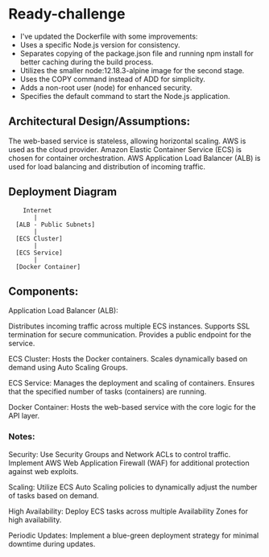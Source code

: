 # Ready-challenge

* I've updated the Dockerfile with some improvements:
* Uses a specific Node.js version for consistency.
* Separates copying of the package.json file and running npm install for better caching during the build process.
* Utilizes the smaller node:12.18.3-alpine image for the second stage.
* Uses the COPY command instead of ADD for simplicity.
* Adds a non-root user (node) for enhanced security.
* Specifies the default command to start the Node.js application.

## Architectural Design/Assumptions:
The web-based service is stateless, allowing horizontal scaling.
AWS is used as the cloud provider.
Amazon Elastic Container Service (ECS) is chosen for container orchestration.
AWS Application Load Balancer (ALB) is used for load balancing and distribution of incoming traffic.

## Deployment Diagram
```
    Internet
       |
  [ALB - Public Subnets]
       |
  [ECS Cluster]
       |
  [ECS Service]
       |
  [Docker Container]
```

## Components:
Application Load Balancer (ALB):

Distributes incoming traffic across multiple ECS instances.
Supports SSL termination for secure communication.
Provides a public endpoint for the service.

ECS Cluster:
Hosts the Docker containers.
Scales dynamically based on demand using Auto Scaling Groups.

ECS Service:
Manages the deployment and scaling of containers.
Ensures that the specified number of tasks (containers) are running.

Docker Container:
Hosts the web-based service with the core logic for the API layer.

### Notes:
Security:
Use Security Groups and Network ACLs to control traffic.
Implement AWS Web Application Firewall (WAF) for additional protection against web exploits.

Scaling:
Utilize ECS Auto Scaling policies to dynamically adjust the number of tasks based on demand.

High Availability:
Deploy ECS tasks across multiple Availability Zones for high availability.

Periodic Updates:
Implement a blue-green deployment strategy for minimal downtime during updates.
